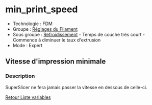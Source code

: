 # min_print_speed

* Technologie : FDM
* Groupe : [Réglages du Filament](../filament_settings/filament_settings.md)
* Sous groupe : [Refroidissement](../filament_settings/filament_settings.md#refroidissement) - Temps de couche très court - Commence à diminuer le taux d'extrusion
* Mode : Expert

## Vitesse d'impression minimale

### Description

SuperSlicer ne fera jamais passer la vitesse en dessous de celle-ci.

[Retour Liste variables](variable_list.md)